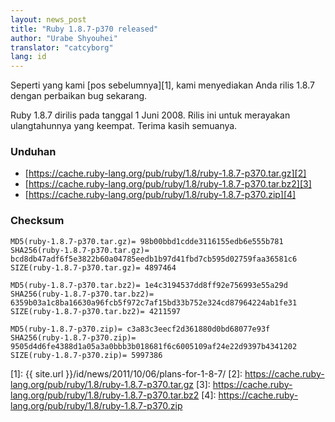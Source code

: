 ```yaml
---
layout: news_post
title: "Ruby 1.8.7-p370 released"
author: "Urabe Shyouhei"
translator: "catcyborg"
lang: id
---
```


Seperti yang kami [pos sebelumnya][1], kami menyediakan Anda rilis 1.8.7 dengan perbaikan bug sekarang.

Ruby 1.8.7 dirilis pada tanggal 1 Juni 2008. Rilis ini untuk merayakan ulangtahunnya
yang keempat. Terima kasih semuanya.

### Unduhan

* [https://cache.ruby-lang.org/pub/ruby/1.8/ruby-1.8.7-p370.tar.gz][2]
* [https://cache.ruby-lang.org/pub/ruby/1.8/ruby-1.8.7-p370.tar.bz2][3]
* [https://cache.ruby-lang.org/pub/ruby/1.8/ruby-1.8.7-p370.zip][4]

### Checksum

    MD5(ruby-1.8.7-p370.tar.gz)= 98b00bbd1cdde3116155edb6e555b781
    SHA256(ruby-1.8.7-p370.tar.gz)= bcd8db47adf6f5e3822b60a04785eedb1b97d41fbd7cb595d02759faa36581c6
    SIZE(ruby-1.8.7-p370.tar.gz)= 4897464

    MD5(ruby-1.8.7-p370.tar.bz2)= 1e4c3194537dd8ff92e756993e55a29d
    SHA256(ruby-1.8.7-p370.tar.bz2)= 6359b03a1c8ba16630a96fcb5f972c7af15bd33b752e324cd87964224ab1fe31
    SIZE(ruby-1.8.7-p370.tar.bz2)= 4211597

    MD5(ruby-1.8.7-p370.zip)= c3a83c3eecf2d361880d0bd68077e93f
    SHA256(ruby-1.8.7-p370.zip)= 9505d4d6fe4388d1a05a3a0bbb3b018681f6c6005109af24e22d9397b4341202
    SIZE(ruby-1.8.7-p370.zip)= 5997386



[1]: {{ site.url }}/id/news/2011/10/06/plans-for-1-8-7/
[2]: https://cache.ruby-lang.org/pub/ruby/1.8/ruby-1.8.7-p370.tar.gz
[3]: https://cache.ruby-lang.org/pub/ruby/1.8/ruby-1.8.7-p370.tar.bz2
[4]: https://cache.ruby-lang.org/pub/ruby/1.8/ruby-1.8.7-p370.zip
